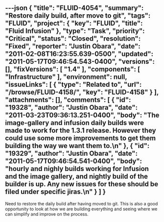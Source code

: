 ---json
{
  "title": "FLUID-4054",
  "summary": "Restore daily build, after move to git",
  "tags": "FLUID",
  "project": {
    "key": "FLUID",
    "title": "Fluid Infusion"
  },
  "type": "Task",
  "priority": "Critical",
  "status": "Closed",
  "resolution": "Fixed",
  "reporter": "Justin Obara",
  "date": "2011-02-08T16:23:55.639-0500",
  "updated": "2011-05-17T09:46:54.543-0400",
  "versions": [],
  "fixVersions": [
    "1.4"
  ],
  "components": [
    "Infrastructure"
  ],
  "environment": null,
  "issueLinks": [
    {
      "type": "Related to",
      "url": "/browse/FLUID-4158/",
      "key": "FLUID-4158"
    }
  ],
  "attachments": [],
  "comments": [
    {
      "id": "19328",
      "author": "Justin Obara",
      "date": "2011-03-23T09:36:13.251-0400",
      "body": "The image-gallery and infusion daily builds were made to work for the 1.3.1 release. However they could use some more improvements to get them building the way we want them to.\n"
    },
    {
      "id": "19329",
      "author": "Justin Obara",
      "date": "2011-05-17T09:46:54.541-0400",
      "body": "hourly and nighly builds working for Infusion and the image gallery, and nightly build of the builder is up. Any new issues for these should be filed under specific jiras.\n"
    }
  ]
}
---
Need to restore the daily build after having moved to git. This is also a good opportunity to look at how we are building everything and seeing where we can simplify and improve on the process.

        